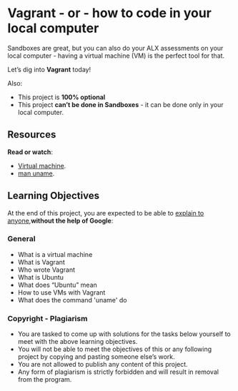 # Vagrant - or - how to code in your local computer
Sandboxes are great, but you can also do your ALX assessments on your local computer - having a virtual machine (VM) is the perfect tool for that.

Let’s dig into **Vagrant** today!

Also:

   * This project is **100% optional**
   * This project **can’t be done in Sandboxes** - it can be done only in your local computer.

## Resources

**Read or watch**:
   * [Virtual machine](https://en.wikipedia.org/wiki/Virtual_machine).
   * [man uname](https://linux.die.net/man/1/uname).

## Learning Objectives

At the end of this project, you are expected to be able to [explain to anyone](https://fs.blog/feynman-learning-technique/),**without the help of Google**:

### General
   * What is a virtual machine
   * What is Vagrant
   * Who wrote Vagrant
   * What is Ubuntu
   * What does “Ubuntu” mean
   * How to use VMs with Vagrant
   * What does the command 'uname' do

### Copyright - Plagiarism
   * You are tasked to come up with solutions for the tasks below yourself to meet with the above learning objectives.
   * You will not be able to meet the objectives of this or any following project by copying and pasting someone else’s work.
   * You are not allowed to publish any content of this project.
   * Any form of plagiarism is strictly forbidden and will result in removal from the program.

